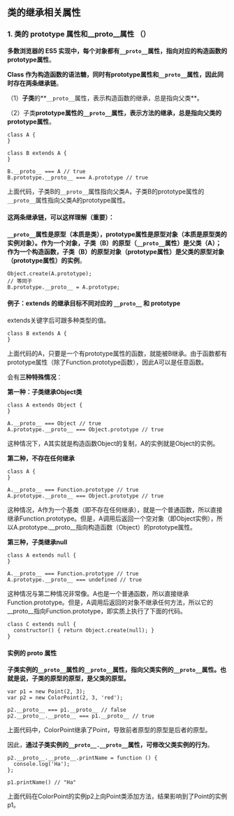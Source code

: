 ## 类的继承相关属性
### 1. 类的 prototype 属性和__proto__属性 （）
**多数浏览器的 ES5 实现中，每个对象都有`__proto__`属性，指向对应的构造函数的prototype属性**。

**Class 作为构造函数的语法糖，同时有prototype属性和`__proto__`属性，因此同时存在两条继承链**。

（1）**子类**的**`__proto__`属性，表示构造函数的继承，总是指向父类**。

（2）子类**prototype属性的`__proto__`属性，表示方法的继承，总是指向父类的prototype属性**。



```
class A {
}

class B extends A {
}

B.__proto__ === A // true
B.prototype.__proto__ === A.prototype // true
```


上面代码，子类B的`__proto__`属性指向父类A，子类B的prototype属性的`__proto__`属性指向父类A的prototype属性。

#### 这两条继承链，可以这样理解（重要）：
**`__proto__`属性是原型（本质是类），prototype属性是原型对象（本质是原型类的实例对象）。作为一个对象，子类（B）的原型（`__proto__`属性）是父类（A）；作为一个构造函数，子类（B）的原型对象（prototype属性）是父类的原型对象（prototype属性）的实例**。

```
Object.create(A.prototype);
// 等同于
B.prototype.__proto__ = A.prototype;
```

#### 例子：extends 的继承目标不同对应的 `__proto__` 和 prototype

extends关键字后可跟多种类型的值。

```
class B extends A {
}
```

上面代码的A，只要是一个有prototype属性的函数，就能被B继承。由于函数都有prototype属性（除了Function.prototype函数），因此A可以是任意函数。

会有**三种特殊情况**：

**第一种：子类继承Object类**



```
class A extends Object {
}

A.__proto__ === Object // true
A.prototype.__proto__ === Object.prototype // true
```



这种情况下，A其实就是构造函数Object的复制，A的实例就是Object的实例。

**第二种，不存在任何继承**



```
class A {
}

A.__proto__ === Function.prototype // true
A.prototype.__proto__ === Object.prototype // true
```


这种情况，A作为一个基类（即不存在任何继承），就是一个普通函数，所以直接继承Function.prototype。但是，A调用后返回一个空对象（即Object实例），所以A.prototype.__proto__指向构造函数（Object）的prototype属性。

**第三种，子类继承null**



```
class A extends null {
}

A.__proto__ === Function.prototype // true
A.prototype.__proto__ === undefined // true
```


这种情况与第二种情况非常像。A也是一个普通函数，所以直接继承Function.prototype。但是，A调用后返回的对象不继承任何方法，所以它的__proto__指向Function.prototype，即实质上执行了下面的代码。



```
class C extends null {
  constructor() { return Object.create(null); }
}
```


#### 实例的 __proto__ 属性
**子类实例的`__proto__`属性的`__proto__`属性，指向父类实例的`__proto__`属性。也就是说，子类的原型的原型，是父类的原型。**


```
var p1 = new Point(2, 3);
var p2 = new ColorPoint(2, 3, 'red');

p2.__proto__ === p1.__proto__ // false
p2.__proto__.__proto__ === p1.__proto__ // true
```


上面代码中，ColorPoint继承了Point，导致前者原型的原型是后者的原型。

因此，**通过子类实例的`__proto__.__proto__`属性，可修改父类实例的行为**。



```
p2.__proto__.__proto__.printName = function () {
  console.log('Ha');
};

p1.printName() // "Ha"
```


上面代码在ColorPoint的实例p2上向Point类添加方法，结果影响到了Point的实例p1。



